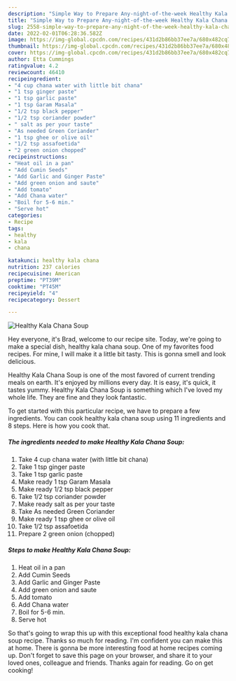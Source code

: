 ```yaml
---
description: "Simple Way to Prepare Any-night-of-the-week Healthy Kala Chana Soup"
title: "Simple Way to Prepare Any-night-of-the-week Healthy Kala Chana Soup"
slug: 2558-simple-way-to-prepare-any-night-of-the-week-healthy-kala-chana-soup
date: 2022-02-01T06:28:36.582Z
image: https://img-global.cpcdn.com/recipes/431d2b86bb37ee7a/680x482cq70/healthy-kala-chana-soup-recipe-main-photo.jpg
thumbnail: https://img-global.cpcdn.com/recipes/431d2b86bb37ee7a/680x482cq70/healthy-kala-chana-soup-recipe-main-photo.jpg
cover: https://img-global.cpcdn.com/recipes/431d2b86bb37ee7a/680x482cq70/healthy-kala-chana-soup-recipe-main-photo.jpg
author: Etta Cummings
ratingvalue: 4.2
reviewcount: 46410
recipeingredient:
- "4 cup chana water with little bit chana"
- "1 tsp ginger paste"
- "1 tsp garlic paste"
- "1 tsp Garam Masala"
- "1/2 tsp black pepper"
- "1/2 tsp coriander powder"
- " salt as per your taste"
- "As needed Green Coriander"
- "1 tsp ghee or olive oil"
- "1/2 tsp assafoetida"
- "2 green onion chopped"
recipeinstructions:
- "Heat oil in a pan"
- "Add Cumin Seeds"
- "Add Garlic and Ginger Paste"
- "Add green onion and saute"
- "Add tomato"
- "Add Chana water"
- "Boil for 5-6 min."
- "Serve hot"
categories:
- Recipe
tags:
- healthy
- kala
- chana

katakunci: healthy kala chana 
nutrition: 237 calories
recipecuisine: American
preptime: "PT39M"
cooktime: "PT45M"
recipeyield: "4"
recipecategory: Dessert

---
```



![Healthy Kala Chana Soup](https://img-global.cpcdn.com/recipes/431d2b86bb37ee7a/680x482cq70/healthy-kala-chana-soup-recipe-main-photo.jpg)

Hey everyone, it's Brad, welcome to our recipe site. Today, we're going to make a special dish, healthy kala chana soup. One of my favorites food recipes. For mine, I will make it a little bit tasty. This is gonna smell and look delicious.



Healthy Kala Chana Soup is one of the most favored of current trending meals on earth. It's enjoyed by millions every day. It is easy, it's quick, it tastes yummy. Healthy Kala Chana Soup is something which I've loved my whole life. They are fine and they look fantastic.


To get started with this particular recipe, we have to prepare a few ingredients. You can cook healthy kala chana soup using 11 ingredients and 8 steps. Here is how you cook that.

<!--inarticleads1-->

##### The ingredients needed to make Healthy Kala Chana Soup:

1. Take 4 cup chana water (with little bit chana)
1. Take 1 tsp ginger paste
1. Take 1 tsp garlic paste
1. Make ready 1 tsp Garam Masala
1. Make ready 1/2 tsp black pepper
1. Take 1/2 tsp coriander powder
1. Make ready  salt as per your taste
1. Take As needed Green Coriander
1. Make ready 1 tsp ghee or olive oil
1. Take 1/2 tsp assafoetida
1. Prepare 2 green onion (chopped)




<!--inarticleads2-->

##### Steps to make Healthy Kala Chana Soup:

1. Heat oil in a pan
1. Add Cumin Seeds
1. Add Garlic and Ginger Paste
1. Add green onion and saute
1. Add tomato
1. Add Chana water
1. Boil for 5-6 min.
1. Serve hot




So that's going to wrap this up with this exceptional food healthy kala chana soup recipe. Thanks so much for reading. I'm confident you can make this at home. There is gonna be more interesting food at home recipes coming up. Don't forget to save this page on your browser, and share it to your loved ones, colleague and friends. Thanks again for reading. Go on get cooking!
